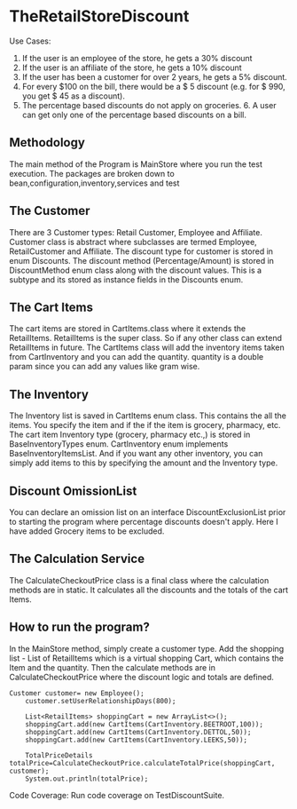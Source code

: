 #  TheRetailStoreDiscount

Use Cases:

1. If the user is an employee of the store, he gets a 30% discount 
2. If the user is an affiliate of the store, he gets a 10% discount 
3. If the user has been a customer for over 2 years, he gets a 5% discount. 
4. For every $100 on the bill, there would be a $ 5 discount (e.g. for $ 990, you get $ 45 
as a discount). 
5. The percentage based discounts do not apply on groceries. 6. A user can get only one of the percentage based discounts on a bill.

Methodology
------------
The main method of the Program is MainStore where you run the test execution.
The packages are broken down to bean,configuration,inventory,services and test

The Customer
------------
There are 3 Customer types: Retail Customer, Employee and Affiliate.
Customer class is abstract where subclasses are termed Employee, RetailCustomer and Affiliate.
The discount type for customer is stored in enum  Discounts. The discount method (Percentage/Amount)
is stored in DiscountMethod enum class along with the discount values.
This is a subtype and its stored as instance fields in the Discounts enum. 

The Cart Items
-------------
The  cart items are stored in CartItems.class where it extends the RetailItems. RetailItems is the super class.
So if any other class can extend RetailItems in future. The CartItems class will add the
inventory items taken from CartInventory and you can add the quantity. quantity is a double param since you can add any values like gram wise.


The Inventory
-------------
The Inventory list is saved in CartItems enum class. This contains the all the items.
You specify the item and if the if the item is grocery, pharmacy, etc. The cart item Inventory type (grocery, pharmacy etc.,)
is stored in BaseInventoryTypes enum. CartInventory enum implements BaseInventoryItemsList. And if you want any other inventory, you can simply add items to this by specifying the amount and the Inventory type.

Discount OmissionList
---------------------
You can declare an omission list on an interface DiscountExclusionList prior to starting the program where percentage discounts doesn't apply.
Here I have added Grocery items to be excluded.

The Calculation Service
------------------------
The CalculateCheckoutPrice class is a final class where the calculation methods are in static.
 It calculates all the discounts and the totals of the cart Items.


How to run the program?
----------------------
In the MainStore method, simply create a customer type. 
Add the shopping list - List of RetailItems which is a virtual shopping Cart, which contains the Item and the quantity.
Then the calculate methods are in CalculateCheckoutPrice where the discount logic and totals are defined.

	Customer customer= new Employee();
		customer.setUserRelationshipDays(800);		
		
		List<RetailItems> shoppingCart = new ArrayList<>();
		shoppingCart.add(new CartItems(CartInventory.BEETROOT,100));
		shoppingCart.add(new CartItems(CartInventory.DETTOL,50));
		shoppingCart.add(new CartItems(CartInventory.LEEKS,50));
		
		TotalPriceDetails totalPrice=CalculateCheckoutPrice.calculateTotalPrice(shoppingCart, customer);
		System.out.println(totalPrice);
		
		
Code Coverage: Run code coverage on TestDiscountSuite.
